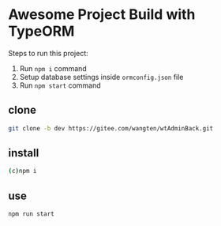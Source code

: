 # Awesome Project Build with TypeORM

Steps to run this project:

1. Run `npm i` command
2. Setup database settings inside `ormconfig.json` file
3. Run `npm start` command

## clone
```bash
git clone -b dev https://gitee.com/wangten/wtAdminBack.git
```

## install
```bash
(c)npm i
```

## use
```bash
npm run start
```

## 